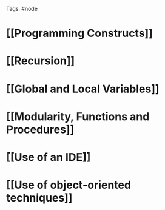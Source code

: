 Tags: #node 
# [[Programming Constructs]]
# [[Recursion]]
# [[Global and Local Variables]]
# [[Modularity, Functions and Procedures]]
# [[Use of an IDE]]
# [[Use of object-oriented techniques]]

